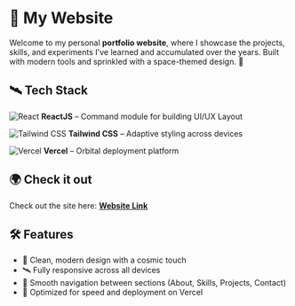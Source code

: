 # 🚀 My Website

Welcome to my personal **portfolio website**, where I showcase the projects, skills, and experiments I've learned and accumulated over the years.
Built with modern tools and sprinkled with a space-themed design. 🌠


## 🛰️ Tech Stack

![React](https://img.shields.io/badge/React-20232A?style=for-the-badge&logo=react&logoColor=61DAFB) **ReactJS** – Command module for building UI/UX Layout

![Tailwind CSS](https://img.shields.io/badge/TailwindCSS-38B2AC?style=for-the-badge&logo=tailwind-css&logoColor=white) **Tailwind CSS** – Adaptive styling across devices 

![Vercel](https://img.shields.io/badge/Vercel-000000?style=for-the-badge&logo=vercel&logoColor=white) **Vercel** – Orbital deployment platform  


## 🌍 Check it out  
Check out the site here: [**Website Link**](https://https://wendoleevillegas.vercel.app)


## 🛠️ Features

- 💫 Clean, modern design with a cosmic touch  
- 🛰️ Fully responsive across all devices  
- 🌌 Smooth navigation between sections (About, Skills, Projects, Contact)  
- 🚀 Optimized for speed and deployment on Vercel  

